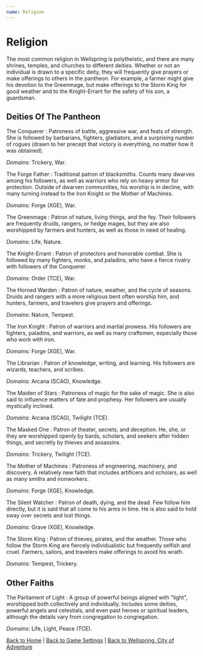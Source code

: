 ```yaml
---
name: Religion
---
```


# Religion

The most common religion in Wellspring is polytheistic, and there are many shrines, temples, and churches to different deities. Whether or not an individual is drawn to a specific deity, they will frequently give prayers or make offerings to others in the pantheon. For example, a farmer might give his devotion to the Greenmage, but make offerings to the Storm King for good weather and to the Knight-Errant for the safety of his son, a guardsman.

## Deities Of The Pantheon

The Conquerer
: Patroness of battle, aggressive war, and feats of strength. She is followed by barbarians, fighters, gladiators, and a surprising number of rogues (drawn to her precept that victory is everything, no matter how it was obtained).

  *Domains:* Trickery, War.

The Forge Father
: Traditional patron of blacksmiths. Counts many dwarves among his followers, as well as warriors who rely on heavy armor for protection. Outside of dwarven communities, his worship is in decline, with many turning instead to the Iron Knight or the Mother of Machines.

  *Domains:* Forge (XGE), War.

The Greenmage
: Patron of nature, living things, and the fey. Their followers are frequently druids, rangers, or hedge mages, but they are also worshipped by farmers and hunters, as well as those in need of healing.

  *Domains:* Life, Nature.

The Knight-Errant
: Patron of protectors and honorable combat. She is followed by many fighters, monks, and paladins, who have a fierce rivalry with followers of the Conquerer.

  *Domains:* Order (TCE), War.

The Horned Warden
: Patron of nature, weather, and the cycle of seasons. Druids and rangers with a more religious bent often worship him, and hunters, farmers, and travelers give prayers and offerings.

  *Domains:* Nature, Tempest.

The Iron Knight
: Patron of warriors and martial prowess. His followers are fighters, paladins, and warriors, as well as many craftsmen, especially those who work with iron.

  *Domains:* Forge (XGE), War.

The Librarian
: Patron of knowledge, writing, and learning. His followers are wizards, teachers, and scribes.

  *Domains:* Arcana (SCAG), Knowledge.

The Maiden of Stars
: Patroness of magic for the sake of magic. She is also said to influence matters of fate and prophesy. Her followers are usually mystically inclined.

  *Domains:* Arcana (SCAG), Twilight (TCE).

The Masked One
: Patron of theater, secrets, and deception. He, she, or they are worshipped openly by bards, scholars, and seekers after hidden things, and secretly by thieves and assassins.

  *Domains:* Trickery, Twilight (TCE).

The Mother of Machines
: Patroness of engineering, machinery, and discovery. A relatively new faith that includes artificers and scholars, as well as many smiths and ironworkers.

  *Domains:* Forge (XGE), Knowledge.

The Silent Watcher
: Patron of death, dying, and the dead. Few follow him directly, but it is said that all come to his arms in time. He is also said to hold sway over secrets and lost things.

  *Domains:* Grave (XGE), Knowledge.

The Storm King
: Patron of thieves, pirates, and the weather. Those who follow the Storm King are fiercely individualistic but frequently selfish and cruel. Farmers, sailors, and travelers make offerings to avoid his wrath.

  *Domains:* Tempest, Trickery.

## Other Faiths

<!-- The Great Serpent -->

The Parliament of Light
: A group of powerful beings aligned with "light", worshipped both collectively and individually. Includes some deities, powerful angels and celestials, and even past heroes or spiritual leaders, although the details vary from congregation to congregation.

  *Domains:* Life, Light, Peace (TCE).

<!-- ## Cults And Cabals -->

[Back to Home]({{site.baseurl}}/)
|
[Back to Game Settings]({{site.baseurl}}/settings)
|
[Back to Wellspring, City of Adventure]({{site.baseurl}}/settings/wellspring)
